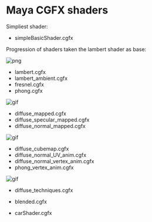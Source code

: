 # Maya CGFX shaders

Simpliest shader:
- simpleBasicShader.cgfx

Progression of shaders taken the lambert shader as base:

![png](http://imgur.com/aOpphnf.png)
- lambert.cgfx
- lambert_ambient.cgfx
- fresnel.cgfx
- phong.cgfx

![gif](http://imgur.com/SBVqWVU.gif)
- diffuse_mapped.cgfx
- diffuse_specular_mapped.cgfx
- diffuse_normal_mapped.cgfx

![gif](http://imgur.com/9OPxLdK.gif)
- diffuse_cubemap.cgfx
- diffuse_normal_UV_anim.cgfx
- diffuse_normal_vertex_anim.cgfx
- phong_vertex_anim.cgfx

![gif](http://i.imgur.com/CrL3uHR.gif)
- diffuse_techniques.cgfx


- blended.cgfx
- carShader.cgfx